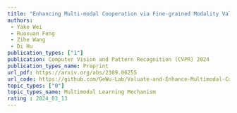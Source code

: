 ```yaml
---  
title: "Enhancing Multi-modal Cooperation via Fine-grained Modality Valuation"  
authors:  
 - Yake Wei
 - Ruoxuan Feng
 - Zihe Wang
 - Di Hu
publication_types: ["1"]  
publication: Computer Vision and Pattern Recognition (CVPR) 2024
publication_types_name: Preprint
url_pdf: https://arxiv.org/abs/2309.06255
url_code: https://github.com/GeWu-Lab/Valuate-and-Enhance-Multimodal-Cooperation
topic_types: ["0"]
topic_types_name: Multimodal Learning Mechanism
rating : 2024_03_13
---  
```

